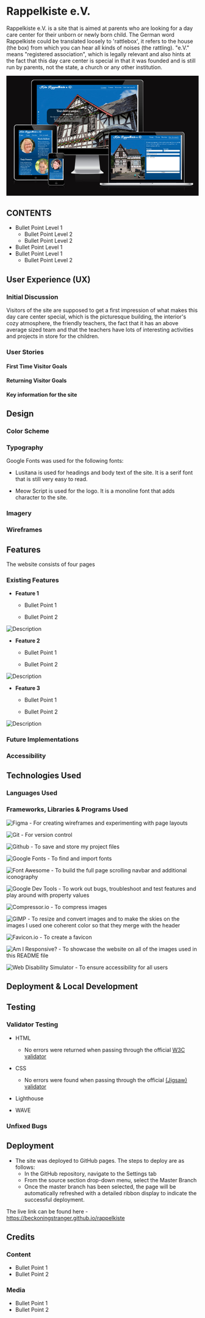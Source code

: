 # Rappelkiste e.V.

Rappelkiste e.V. is a site that is aimed at parents who are looking for a day care center for their unborn or newly born child. The German word Rappelkiste could be translated loosely to 'rattlebox', it refers to the house (the box) from which you can hear all kinds of noises (the rattling). "e.V." means "registered association", which is legally relevant and also hints at the fact that this day care center is special in that it was founded and is still run by parents, not the state, a church or any other institution. 

![Responsive Design - Rappelkiste e.V.](/assets/README-images/amiresponsive.jpg)

## CONTENTS

 - Bullet Point Level 1
    - Bullet Point Level 2
    - Bullet Point Level 2
 - Bullet Point Level 1
 - Bullet Point Level 1
    - Bullet Point Level 2

## User Experience (UX)

### Initial Discussion

Visitors of the site are supposed to get a first impression of what makes this day care center special, which is the picturesque building, the interior's cozy atmosphere, the friendly teachers, the fact that it has an above average sized team and that the teachers have lots of interesting activities and projects in store for the children.

### User Stories

#### First Time Visitor Goals

#### Returning Visitor Goals

#### Key information for the site

## Design

### Color Scheme

### Typography

Google Fonts was used for the following fonts:

- Lusitana is used for headings and body text of the site. It is a serif font that is still very easy to read.

- Meow Script is used for the logo. It is a monoline font that adds character to the site.

### Imagery

### Wireframes

## Features

The website consists of four pages

### Existing Features

- __Feature 1__

    - Bullet Point 1

    - Bullet Point 2

![Description](https://linktophoto.jpg)

- __Feature 2__

    - Bullet Point 1

    - Bullet Point 2

![Description](https://linktophoto.jpg)

- __Feature 3__

    - Bullet Point 1

    - Bullet Point 2

![Description](https://linktophoto.jpg)

### Future Implementations

### Accessibility

## Technologies Used

### Languages Used

### Frameworks, Libraries & Programs Used

![Figma](https://figma.com) - For creating wireframes and experimenting with page layouts

![Git](https://git-scm.com/) - For version control

![Github](https://github.com) - To save and store my project files

![Google Fonts](https://fonts.google.com/) - To find and import fonts

![Font Awesome](https://fontawesome.com/) - To build the full page scrolling navbar and additional iconography

![Google Dev Tools](https://developer.chrome.com/docs/devtools/) - To work out bugs, troubleshoot and test features and play around with property values

![Compressor.io](https://compressor.io) - To compress images

![GIMP](https://gimp.org) - To resize and convert images and to make the skies on the images I used one coherent color so that they merge with the header

![Favicon.io](https://favicon.io/) - To create a favicon

![Am I Responsive?](https://ui.dev/amiresponsive) - To showcase the website on all of the images used in this README file

![Web Disability Simulator](https://chrome.google.com/webstore/detail/web-disability-simulator/olioanlbgbpmdlgjnnampnnlohigkjla) - To ensure accessibility for all users

## Deployment & Local Development

## Testing

### Validator Testing

- HTML
  - No errors were returned when passing through the official [W3C validator](https://validator.w3.org/nu/?doc=https%3A%2F%2Fcode-institute-org.github.io%2Flove-running-2.0%2Findex.html)
- CSS
  - No errors were found when passing through the official [(Jigsaw) validator](https://jigsaw.w3.org/css-validator/validator?uri=https%3A%2F%2Fvalidator.w3.org%2Fnu%2F%3Fdoc%3Dhttps%253A%252F%252Fcode-institute-org.github.io%252Flove-running-2.0%252Findex.html&profile=css3svg&usermedium=all&warning=1&vextwarning=&lang=en#css)

- Lighthouse

- WAVE

### Unfixed Bugs

## Deployment

- The site was deployed to GitHub pages. The steps to deploy are as follows: 
  - In the GitHub repository, navigate to the Settings tab 
  - From the source section drop-down menu, select the Master Branch
  - Once the master branch has been selected, the page will be automatically refreshed with a detailed ribbon display to indicate the successful deployment. 

The live link can be found here - https://beckoningstranger.github.io/rappelkiste

## Credits

### Content

- Bullet Point 1
- Bullet Point 2

### Media

- Bullet Point 1
- Bullet Point 2

